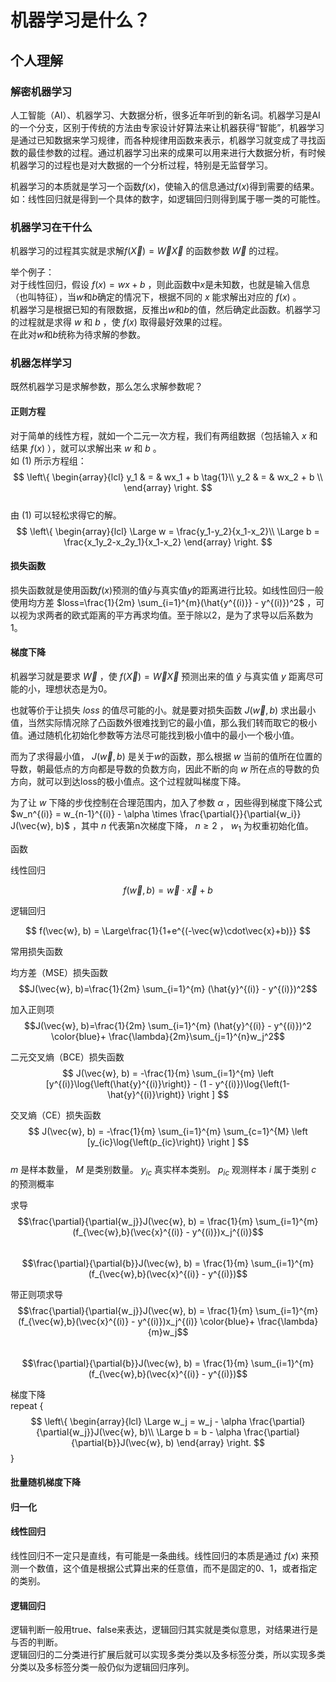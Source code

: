 # 机器学习是什么？  

## 个人理解  

### 解密机器学习  

人工智能（AI）、机器学习、大数据分析，很多近年听到的新名词。机器学习是AI的一个分支，区别于传统的方法由专家设计好算法来让机器获得“智能”，机器学习是通过已知数据来学习规律，而各种规律用函数来表示，机器学习就变成了寻找函数的最佳参数的过程。通过机器学习出来的成果可以用来进行大数据分析，有时候机器学习的过程也是对大数据的一个分析过程，特别是无监督学习。  

机器学习的本质就是学习一个函数$f(x)$，使输入的信息通过$f(x)$得到需要的结果。如：线性回归就是得到一个具体的数字，如逻辑回归则得到属于哪一类的可能性。  

### 机器学习在干什么  

机器学习的过程其实就是求解$f(\vec{X}) = \vec{W}\vec{X}$ 的函数参数 $\vec{W}$ 的过程。  

举个例子：  
对于线性回归，假设 $f(x)=wx+b$ ，则此函数中$x$是未知数，也就是输入信息（也叫特征），当$w$和$b$确定的情况下，根据不同的 $x$ 能求解出对应的 $f(x)$ 。  
机器学习是根据已知的有限数据，反推出$w$和$b$的值，然后确定此函数。机器学习的过程就是求得 $w$ 和 $b$ ，使 $f(x)$ 取得最好效果的过程。  
在此对$w$和$b$统称为待求解的参数。

### 机器怎样学习  

既然机器学习是求解参数，那么怎么求解参数呢？  

#### 正则方程  

对于简单的线性方程，就如一个二元一次方程，我们有两组数据（包括输入 $x$ 和结果 $f(x)$ ），就可以求解出来 $w$ 和 $b$ 。  
如 $(1)$ 所示方程组：  
$$
\left\{
    \begin{array}{lcl}
    y_1 & = & wx_1 + b  \tag{1}\\
    y_2 & = & wx_2 + b \\
    \end{array}
\right.
$$  
由 $(1)$ 可以轻松求得它的解。  
$$
\left\{
    \begin{array}{lcl}
    \Large w = \frac{y_1-y_2}{x_1-x_2}\\
    \Large b = \frac{x_1y_2-x_2y_1}{x_1-x_2}
    \end{array}
\right.
$$

#### 损失函数  

损失函数就是使用函数$f(x)$预测的值$\hat{y}$与真实值$y$的距离进行比较。如线性回归一般使用均方差 $loss=\frac{1}{2m} \sum_{i=1}^{m}(\hat{y^{(i)}} - y^{(i)})^2$ ，可以视为求两者的欧式距离的平方再求均值。至于除以2，是为了求导以后系数为1。  

#### 梯度下降  

机器学习就是要求 $\vec{W}$ ，使 $f(\vec{X}) = \vec{W}\vec{X}$ 预测出来的值 $\hat{y}$ 与真实值 $y$ 距离尽可能的小，理想状态是为0。  

也就等价于让损失 $loss$ 的值尽可能的小。就是要对损失函数 $J(\vec{w}, b)$ 求出最小值，当然实际情况除了凸函数外很难找到它的最小值，那么我们转而取它的极小值。通过随机化初始化参数等方法尽可能找到极小值中的最小一个极小值。  

而为了求得最小值， $J(\vec{w}, b)$ 是关于$w$的函数，那么根据 $w$ 当前的值所在位置的导数，朝最低点的方向都是导数的负数方向，因此不断的向 $w$ 所在点的导数的负方向，就可以到达loss的极小值点。这个过程就叫梯度下降。

为了让 $w$ 下降的步伐控制在合理范围内，加入了参数 $\alpha$ ，因些得到梯度下降公式 $w_n^{(i)} = w_{n-1}^{(i)} - \alpha \times \frac{\partial{}}{\partial{w_i}} J(\vec{w}, b)$ ，其中 $n$ 代表第n次梯度下降， $n \ge 2$ ， $w_1$ 为权重初始化值。

函数  

线性回归  

$$
f(\vec{w}, b) = \vec{w} \cdot \vec{x} + b
$$

逻辑回归  

$$
f(\vec{w}, b) = \Large\frac{1}{1+e^{(-\vec{w}\cdot\vec{x}+b)}}
$$

常用损失函数  

均方差（MSE）损失函数
$$J(\vec{w}, b)=\frac{1}{2m} \sum_{i=1}^{m} (\hat{y}^{(i)} - y^{(i)})^2$$  

加入正则项  
$$J(\vec{w}, b)=\frac{1}{2m} \sum_{i=1}^{m} (\hat{y}^{(i)} - y^{(i)})^2 \color{blue}+ \frac{\lambda}{2m}\sum_{j=1}^{n}w_j^2$$  

二元交叉熵（BCE）损失函数  
$$
J(\vec{w}, b) = -\frac{1}{m} \sum_{i=1}^{m} \left [y^{(i)}\log{\left(\hat{y}^{(i)}\right)} - (1 - y^{(i)})\log{\left(1-\hat{y}^{(i)}\right)} \right ]
$$

交叉熵（CE）损失函数  
$$
J(\vec{w}, b) = -\frac{1}{m} \sum_{i=1}^{m} \sum_{c=1}^{M} \left [y_{ic}\log{\left(p_{ic}\right)} \right ]
$$  
$m$ 是样本数量， $M$ 是类别数量。
$y_{ic}$ 真实样本类别。
$p_{ic}$ 观测样本 $i$ 属于类别 $c$ 的预测概率  

求导  
$$\frac{\partial}{\partial{w_j}}J(\vec{w}, b) = \frac{1}{m} \sum_{i=1}^{m}(f_{\vec{w},b}(\vec{x}^{(i)} - y^{(i)})x_j^{(i)}$$  
$$\frac{\partial}{\partial{b}}J(\vec{w}, b) = \frac{1}{m} \sum_{i=1}^{m}(f_{\vec{w},b}(\vec{x}^{(i)} - y^{(i)})$$

带正则项求导  
$$\frac{\partial}{\partial{w_j}}J(\vec{w}, b) = \frac{1}{m} \sum_{i=1}^{m}(f_{\vec{w},b}(\vec{x}^{(i)} - y^{(i)})x_j^{(i)} \color{blue}+ \frac{\lambda}{m}w_j$$  
$$\frac{\partial}{\partial{b}}J(\vec{w}, b) = \frac{1}{m} \sum_{i=1}^{m}(f_{\vec{w},b}(\vec{x}^{(i)} - y^{(i)})$$

梯度下降  
repeat {
$$
\left\{
    \begin{array}{lcl}
    \Large w_j = w_j - \alpha \frac{\partial}{\partial{w_j}}J(\vec{w}, b)\\
    \Large b = b - \alpha \frac{\partial}{\partial{b}}J(\vec{w}, b)
    \end{array}
\right.
$$
}  

#### 批量随机梯度下降  

#### 归一化  

#### 线性回归  

线性回归不一定只是直线，有可能是一条曲线。线性回归的本质是通过 $f(x)$ 来预测一个数值，这个值是根据公式算出来的任意值，而不是固定的0、1，或者指定的类别。

#### 逻辑回归  

逻辑判断一般用true、false来表达，逻辑回归其实就是类似意思，对结果进行是与否的判断。  
逻辑回归的二分类进行扩展后就可以实现多类分类以及多标签分类，所以实现多类分类以及多标签分类一般仍似为逻辑回归序列。  
